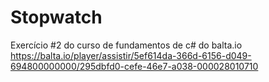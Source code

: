 # Stopwatch
Exercício #2 do curso de fundamentos de c# do balta.io
https://balta.io/player/assistir/5ef614da-366d-6156-d049-694800000000/295dbfd0-cefe-46e7-a038-000028010710
